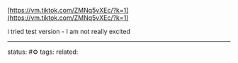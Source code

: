  
[https://vm.tiktok.com/ZMNq5vXEc/?k=1](https://vm.tiktok.com/ZMNq5vXEc/?k=1)

i tried test version - I am not really excited

---
status: #⚙️ 
tags: 
related: 
